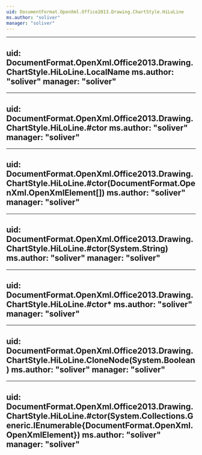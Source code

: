 ```yaml
---
uid: DocumentFormat.OpenXml.Office2013.Drawing.ChartStyle.HiLoLine
ms.author: "soliver"
manager: "soliver"
---
```


---
uid: DocumentFormat.OpenXml.Office2013.Drawing.ChartStyle.HiLoLine.LocalName
ms.author: "soliver"
manager: "soliver"
---

---
uid: DocumentFormat.OpenXml.Office2013.Drawing.ChartStyle.HiLoLine.#ctor
ms.author: "soliver"
manager: "soliver"
---

---
uid: DocumentFormat.OpenXml.Office2013.Drawing.ChartStyle.HiLoLine.#ctor(DocumentFormat.OpenXml.OpenXmlElement[])
ms.author: "soliver"
manager: "soliver"
---

---
uid: DocumentFormat.OpenXml.Office2013.Drawing.ChartStyle.HiLoLine.#ctor(System.String)
ms.author: "soliver"
manager: "soliver"
---

---
uid: DocumentFormat.OpenXml.Office2013.Drawing.ChartStyle.HiLoLine.#ctor*
ms.author: "soliver"
manager: "soliver"
---

---
uid: DocumentFormat.OpenXml.Office2013.Drawing.ChartStyle.HiLoLine.CloneNode(System.Boolean)
ms.author: "soliver"
manager: "soliver"
---

---
uid: DocumentFormat.OpenXml.Office2013.Drawing.ChartStyle.HiLoLine.#ctor(System.Collections.Generic.IEnumerable{DocumentFormat.OpenXml.OpenXmlElement})
ms.author: "soliver"
manager: "soliver"
---
